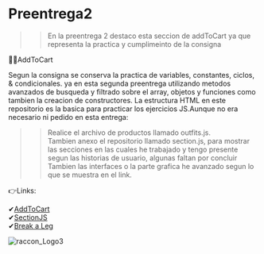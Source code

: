 # Preentrega2
>>En la preentrega 2 destaco esta seccion de addToCart ya que representa la practica y cumplimeinto de la consigna</br>

🛒📲AddToCart</br>

Segun la consigna se conserva la practica de variables, constantes, ciclos, & condicionales. ya en esta segunda preentrega
utilizando metodos avanzados de busqueda y filtrado sobre el array, objetos y funciones como tambien la creacion de constructores.
La estructura HTML en este repositorio es la basica para practicar los ejercicios JS.Aunque no era necesario ni pedido en esta entrega: </br>

>>Realice el archivo de productos llamado outfits.js.  </br>
>>Tambien anexo el repositorio llamado section.js, para mostrar las secciones en las cuales
he trabajado y tengo presente segun las historias de usuario, algunas faltan por concluir </br>
>>Tambien las interfaces o la parte grafica he avanzado segun lo que se muestra en el link.</br>

👉Links:

✔[AddToCart](https://digoraccoon4279.github.io/Preentrega2/) </br>
✔[SectionJS](https://github.com/DIGORACCOON4279/SectionJs)</br>
✔[Break a Leg]( https://github.com/DIGORACCOON4279/Break-a-Leg)</br>


![raccon_Logo3](https://github.com/DIGORACCOON4279/Break-a-Leg/assets/88150970/0950de58-a518-42f3-a502-088da15a18d4)</br>

